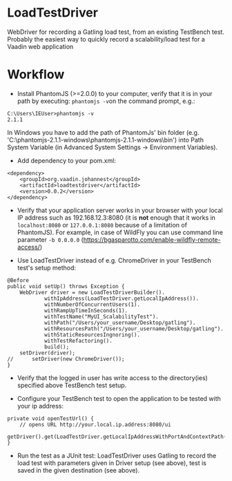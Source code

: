 LoadTestDriver
==============
WebDriver for recording a Gatling load test, from an existing TestBench test.
Probably the easiest way to quickly record a scalability/load test for a Vaadin web application


Workflow
========
* Install PhantomJS (>=2.0.0) to your computer, verify that it is in your path by executing: `phantomjs -v`on the command prompt, e.g.:
```
C:\Users\IEUser>phantomjs -v
2.1.1
```
In Windows you have to add the path of PhantomJs' bin folder (e.g. 'C:\phantomjs-2.1.1-windows\phantomjs-2.1.1-windows\bin') into Path System Variable (in Advanced System Settings -> Environment Variables).

* Add dependency to your pom.xml:
```
<dependency>
	<groupId>org.vaadin.johannest</groupId>
	<artifactId>loadtestdriver</artifactId>
	<version>0.0.2</version>
</dependency> 
```

* Verify that your application server works in your browser with your local IP address such as 192.168.12.3:8080 (it is **not** enough that it works in `localhost:8080` or `127.0.0.1:8080` because of a limitation of PhantomJS). For example, in case of WildFly you can use command line parameter `-b 0.0.0.0` (https://bgasparotto.com/enable-wildfly-remote-access/)

* Use LoadTestDriver instead of e.g. ChromeDriver in your TestBench test's setup method:
```
@Before
public void setUp() throws Exception {
	WebDriver driver = new LoadTestDriverBuilder().
			withIpAddress(LoadTestDriver.getLocalIpAddress()).
			withNumberOfConcurrentUsers(1).
			withRampUpTimeInSeconds(1).
			withTestName("MyUI_ScalabilityTest").
			withPath("/Users/your_username/Desktop/gatling").
			withResourcesPath("/Users/your_username/Desktop/gatling").
			withStaticResourcesIngnoring().
			withTestRefactoring().
			build();
	setDriver(driver);
//		setDriver(new ChromeDriver());	
}
```

* Verify that the logged in user has write access to the directory(ies) specified above TestBench test setup.

* Configure your TestBench test to open the application to be tested with your ip address:
```
private void openTestUrl() {
	// opens URL http://your.local.ip.address:8080/ui
    getDriver().get(LoadTestDriver.getLocalIpAddressWithPortAndContextPath(8080,"ui"));
}
```

* Run the test as a JUnit test: LoadTestDriver uses Gatling to record the load test with parameters given in Driver setup (see above), test is saved in the given destination (see above).
